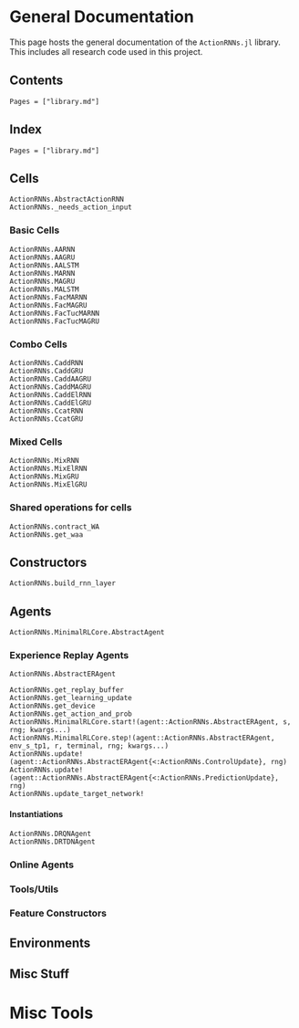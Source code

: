 # General Documentation

This page hosts the general documentation of the `ActionRNNs.jl` library. This includes all research code used in this project.

## Contents

```@contents
Pages = ["library.md"]
```

## Index

```@index
Pages = ["library.md"]
```

## Cells

```@docs
ActionRNNs.AbstractActionRNN
ActionRNNs._needs_action_input
```

### Basic Cells
```@docs
ActionRNNs.AARNN
ActionRNNs.AAGRU
ActionRNNs.AALSTM
ActionRNNs.MARNN
ActionRNNs.MAGRU
ActionRNNs.MALSTM
ActionRNNs.FacMARNN
ActionRNNs.FacMAGRU
ActionRNNs.FacTucMARNN
ActionRNNs.FacTucMAGRU
```

### Combo Cells
```@docs
ActionRNNs.CaddRNN
ActionRNNs.CaddGRU
ActionRNNs.CaddAAGRU
ActionRNNs.CaddMAGRU
ActionRNNs.CaddElRNN
ActionRNNs.CaddElGRU
ActionRNNs.CcatRNN
ActionRNNs.CcatGRU
```

### Mixed Cells

```@docs
ActionRNNs.MixRNN
ActionRNNs.MixElRNN
ActionRNNs.MixGRU
ActionRNNs.MixElGRU
```


### Shared operations for cells

```@docs
ActionRNNs.contract_WA
ActionRNNs.get_waa
```

## Constructors

```@docs
ActionRNNs.build_rnn_layer
```

## Agents

```@docs
ActionRNNs.MinimalRLCore.AbstractAgent
```

### Experience Replay Agents
```@docs
ActionRNNs.AbstractERAgent
```

```@docs
ActionRNNs.get_replay_buffer
ActionRNNs.get_learning_update
ActionRNNs.get_device
ActionRNNs.get_action_and_prob
ActionRNNs.MinimalRLCore.start!(agent::ActionRNNs.AbstractERAgent, s, rng; kwargs...)
ActionRNNs.MinimalRLCore.step!(agent::ActionRNNs.AbstractERAgent, env_s_tp1, r, terminal, rng; kwargs...)
ActionRNNs.update!(agent::ActionRNNs.AbstractERAgent{<:ActionRNNs.ControlUpdate}, rng)
ActionRNNs.update!(agent::ActionRNNs.AbstractERAgent{<:ActionRNNs.PredictionUpdate}, rng)
ActionRNNs.update_target_network!
```

#### Instantiations
```@docs
ActionRNNs.DRQNAgent
ActionRNNs.DRTDNAgent
```

### Online Agents


### Tools/Utils

<!-- ```@docs -->
<!-- ActionRNNs.UpdateTimer -->
<!-- ActionRNNs.make_obs_list -->
<!-- ActionRNNs.obs_init -->
<!-- ActionRNNs.image_init -->
<!-- ActionRNNs.make_replay -->
<!-- ActionRNNs.get_state_from_experience -->
<!-- ActionRNNs.get_information_from_experience -->
<!-- ActionRNNs.build_new_feat -->
<!-- ``` -->

### Feature Constructors

<!-- ```@docs -->
<!-- ActionRNNs.IdentityFeatureCreator -->
<!-- ActionRNNs.AddDimFeatureCreator -->
<!-- ``` -->

## Environments

## Misc Stuff

# Misc Tools





